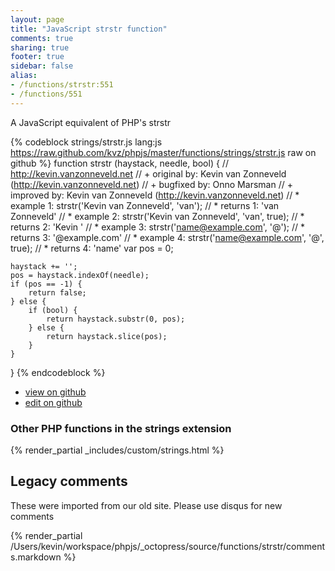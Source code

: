 ```yaml
---
layout: page
title: "JavaScript strstr function"
comments: true
sharing: true
footer: true
sidebar: false
alias:
- /functions/strstr:551
- /functions/551
---
```

<!-- Generated by Rakefile:build -->
A JavaScript equivalent of PHP's strstr

{% codeblock strings/strstr.js lang:js https://raw.github.com/kvz/phpjs/master/functions/strings/strstr.js raw on github %}
function strstr (haystack, needle, bool) {
    // http://kevin.vanzonneveld.net
    // +   original by: Kevin van Zonneveld (http://kevin.vanzonneveld.net)
    // +   bugfixed by: Onno Marsman
    // +   improved by: Kevin van Zonneveld (http://kevin.vanzonneveld.net)
    // *     example 1: strstr('Kevin van Zonneveld', 'van');
    // *     returns 1: 'van Zonneveld'
    // *     example 2: strstr('Kevin van Zonneveld', 'van', true);
    // *     returns 2: 'Kevin '
    // *     example 3: strstr('name@example.com', '@');
    // *     returns 3: '@example.com'
    // *     example 4: strstr('name@example.com', '@', true);
    // *     returns 4: 'name'
    var pos = 0;

    haystack += '';
    pos = haystack.indexOf(needle);
    if (pos == -1) {
        return false;
    } else {
        if (bool) {
            return haystack.substr(0, pos);
        } else {
            return haystack.slice(pos);
        }
    }
}
{% endcodeblock %}

 - [view on github](https://github.com/kvz/phpjs/blob/master/functions/strings/strstr.js)
 - [edit on github](https://github.com/kvz/phpjs/edit/master/functions/strings/strstr.js)

### Other PHP functions in the strings extension
{% render_partial _includes/custom/strings.html %}
## Legacy comments
These were imported from our old site. Please use disqus for new comments
<div style="overflow-y: scroll; height: 500px;">
{% render_partial /Users/kevin/workspace/phpjs/_octopress/source/functions/strstr/comments.markdown %}
</div>
